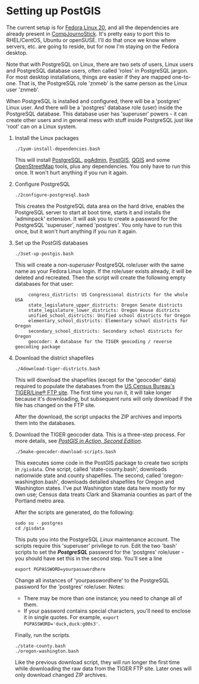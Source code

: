 # Setting up PostGIS

The current setup is for [Fedora Linux 20](https://fedoraproject.org/), and all the dependencies are already present in [CompJournoStick](http://znmeb.github.io/CompJournoStick/). It's pretty easy to port this to RHEL/CentOS, Ubuntu or openSUSE. I'll do that once we know where servers, etc. are going to reside, but for now I'm staying on the Fedora desktop.

Note that with PostgreSQL on Linux, there are two sets of users, Linux users and PostgreSQL database users, often called 'roles' in PostgreSQL jargon. For most desktop installations, things are easier if they are mapped one-to-one. That is, the PostgreSQL role 'znmeb' is the same person as the Linux user 'znmeb'.

When PostgreSQL is installed and configured, there will be a 'postgres' Linux user. And there will be a 'postgres' database role (user) inside the PostgreSQL database. This database user has 'superuser' powers - it can create other users and in general mess with stuff inside PostgreSQL just like 'root' can on a Linux system.

1. Install the Linux packages
      ```
      ./1yum-install-dependencies.bash
      ```
      This will install [PostgreSQL](http://www.postgresql.org/), [pgAdmin](http://www.pgadmin.org/index.php), [PostGIS](http://postgis.net/), [QGIS](http://www.qgis.org/en/site/) and some [OpenStreetMap](www.openstreetmap.org/) tools, plus any dependencies. You only have to run this once. It won't hurt anything if you run it again.

2. Configure PostgreSQL
      ```
      ./2configure-postgresql.bash
      ```
      This creates the PostgreSQL data area on the hard drive, enables the PostgreSQL server to start at boot time, starts it and installs the 'adminpack' extension. It will ask you to create a password for the PostgreSQL 'superuser', named 'postgres'. You only have to run this once, but it won't hurt anything if you run it again.

3. Set up the PostGIS databases
      ```
      ./3set-up-postgis.bash
      ```
      This will create a _non-superuser_ PostgreSQL role/user with the same name as your Fedora Linux login. If the role/user exists already, it will be deleted and recreated. Then the script will create the following empty databases for that user:

            congress_districts: US Congressional districts for the whole USA
            state_legislature_upper_districts: Oregon Senate districts
            state_legislature_lower_districts: Oregon House districts
            unified_school_districts: Unified school districts for Oregon
            elementary_school_districts: Elementary school districts for Oregon
            secondary_school_districts: Secondary school districts for Oregon
            geocoder: A database for the TIGER geocoding / reverse geocoding package

4. Download the district shapefiles
      ```
      ./4download-tiger-districts.bash
      ```
      This will download the shapefiles (except for the 'geocoder' data) required to populate the databases from the [US Census Bureau's TIGER/Line® FTP site](http://www.census.gov/geo/maps-data/data/tiger-line.html). The first time you run it, it will take longer because it's downloading, but subsequent runs will only download if the file has changed on the FTP site.

      After the download, the script unpacks the ZIP archives and imports them into the databases.

5. Download the TIGER geocoder data. This is a three-step process. For more details, see [_PostGIS in Action, Second Edition_](http://www.manning.com/obe2/).
	```
	./5make-geocoder-download-scripts.bash
	```
	This executes some code in the PostGIS package to create two scripts in `/gisdata`. One script, called 'state-county.bash', downloads nationwide state and county shapefiles. The second, called 'oregon-washington.bash', downloads detailed shapefiles for Oregon and Washington states. I've put Washington state data here mostly for my own use; Census data treats Clark and Skamania counties as part of the Portland metro area.

	After the scripts are generated, do the following:
	```
	sudo su - postgres
	cd /gisdata
	```
	This puts you into the PostgreSQL _Linux_ maintenance account. The scripts require this 'superuser' privilege to run. Edit the two 'bash' scripts to set the ***PostgreSQL*** password for the 'postgres' role/user - you should have set this in the second step. You'll see a line
	```
	export PGPASSWORD=yourpasswordhere
	```
	Change all instances of 'yourpasswordhere' to the PostgreSQL password for the 'postgres' role/user. Notes:
	
	* There may be more than one instance; you need to change all of them.
	* If your password contains special characters, you'll need to enclose it in single quotes. For example, `export PGPASSWORD='duck,duck:g00s3'`.

	Finally, run the scripts.
	```
	./state-county.bash
	./oregon-washington.bash
	```
	Like the previous download script, they will run longer the first time while downloading the raw data from the TIGER FTP site. Later ones will only download changed ZIP archives.
